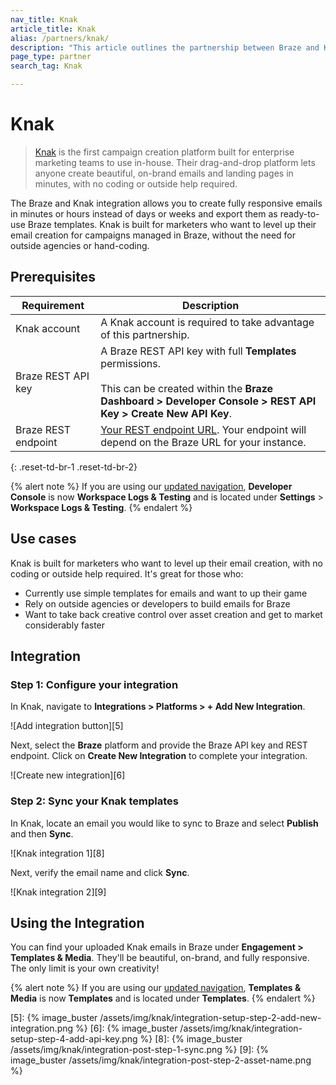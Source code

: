```yaml
---
nav_title: Knak
article_title: Knak
alias: /partners/knak/
description: "This article outlines the partnership between Braze and Knak, a campaign creation platform that allows you to create fully responsive emails in minutes or hours instead of days or weeks, and export them as ready-to-use Braze templates."
page_type: partner
search_tag: Knak

---
```


# Knak

> [Knak][1] is the first campaign creation platform built for enterprise marketing teams to use in-house. Their drag-and-drop platform lets anyone create beautiful, on-brand emails and landing pages in minutes, with no coding or outside help required.

The Braze and Knak integration allows you to create fully responsive emails in minutes or hours instead of days or weeks and export them as ready-to-use Braze templates. Knak is built for marketers who want to level up their email creation for campaigns managed in Braze, without the need for outside agencies or hand-coding. 

## Prerequisites

| Requirement | Description |
| ----------- | ----------- |
| Knak account | A Knak account is required to take advantage of this partnership. |
| Braze REST API key | A Braze REST API key with full **Templates** permissions. <br><br>This can be created within the **Braze Dashboard > Developer Console > REST API Key > Create New API Key**. |
| Braze REST endpoint | [Your REST endpoint URL][2]. Your endpoint will depend on the Braze URL for your instance. |
{: .reset-td-br-1 .reset-td-br-2}

{% alert note %}
If you are using our [updated navigation]({{site.baseurl}}/navigation/), **Developer Console** is now **Workspace Logs & Testing** and is located under **Settings** > **Workspace Logs & Testing**.
{% endalert %}

## Use cases

Knak is built for marketers who want to level up their email creation, with no coding or outside help required. It's great for those who:
- Currently use simple templates for emails and want to up their game
- Rely on outside agencies or developers to build emails for Braze
- Want to take back creative control over asset creation and get to market considerably faster

## Integration

### Step 1: Configure your integration

In Knak, navigate to **Integrations > Platforms > + Add New Integration**.

![Add integration button][5]

Next, select the **Braze** platform and provide the Braze API key and REST endpoint. Click on **Create New Integration** to complete your integration. 

![Create new integration][6]

### Step 2: Sync your Knak templates

In Knak, locate an email you would like to sync to Braze and select **Publish** and then **Sync**.

![Knak integration 1][8]

Next, verify the email name and click **Sync**.

![Knak integration 2][9]

## Using the Integration

You can find your uploaded Knak emails in Braze under **Engagement > Templates & Media**. They'll be beautiful, on-brand, and fully responsive. The only limit is your own creativity!

{% alert note %}
If you are using our [updated navigation]({{site.baseurl}}/navigation/), **Templates & Media** is now **Templates** and is located under **Templates**.
{% endalert %}

[1]: https://knak.com/
[2]: {{site.baseurl}}/developer_guide/rest_api/basics/#endpoints
[5]: {% image_buster /assets/img/knak/integration-setup-step-2-add-new-integration.png %}
[6]: {% image_buster /assets/img/knak/integration-setup-step-4-add-api-key.png %}
[8]: {% image_buster /assets/img/knak/integration-post-step-1-sync.png %}
[9]: {% image_buster /assets/img/knak/integration-post-step-2-asset-name.png %}